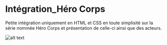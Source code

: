 # Intégration_Héro Corps

Petite intégration uniquement en HTML et CSS en toute simplisité sur la série nommée Héro Corps et présentation de celle-ci ainsi que des acteurs.

![alt text](image.png)
